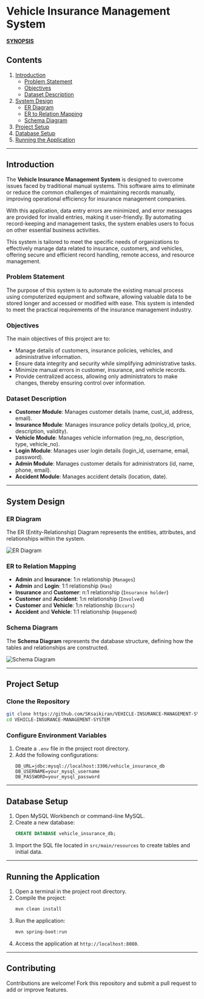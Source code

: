 # Vehicle Insurance Management System

[**SYNOPSIS**](https://github.com/SKsaikiran/VEHICLE-INSURANCE-MANAGEMENT-SYSTEM/blob/2aad7133cb5a7b3220e1ad215296059b6997b7b7/Documents/SYNOPSIS.md)

## Contents
1. [Introduction](#introduction)
   - [Problem Statement](#problem-statement)
   - [Objectives](#objectives)
   - [Dataset Description](#dataset-description)
2. [System Design](#system-design)
   - [ER Diagram](#er-diagram)
   - [ER to Relation Mapping](#er-to-relation-mapping)
   - [Schema Diagram](#schema-diagram)
3. [Project Setup](#project-setup)
4. [Database Setup](#database-setup)
5. [Running the Application](#running-the-application)
---

## Introduction

The **Vehicle Insurance Management System** is designed to overcome issues faced by traditional manual systems. This software aims to eliminate or reduce the common challenges of maintaining records manually, improving operational efficiency for insurance management companies.

With this application, data entry errors are minimized, and error messages are provided for invalid entries, making it user-friendly. By automating record-keeping and management tasks, the system enables users to focus on other essential business activities.

This system is tailored to meet the specific needs of organizations to effectively manage data related to insurance, customers, and vehicles, offering secure and efficient record handling, remote access, and resource management.

### Problem Statement

The purpose of this system is to automate the existing manual process using computerized equipment and software, allowing valuable data to be stored longer and accessed or modified with ease. This system is intended to meet the practical requirements of the insurance management industry.

### Objectives

The main objectives of this project are to:
- Manage details of customers, insurance policies, vehicles, and administrative information.
- Ensure data integrity and security while simplifying administrative tasks.
- Minimize manual errors in customer, insurance, and vehicle records.
- Provide centralized access, allowing only administrators to make changes, thereby ensuring control over information.

### Dataset Description

- **Customer Module**: Manages customer details (name, cust_id, address, email).
- **Insurance Module**: Manages insurance policy details (policy_id, price, description, validity).
- **Vehicle Module**: Manages vehicle information (reg_no, description, type, vehicle_no).
- **Login Module**: Manages user login details (login_id, username, email, password).
- **Admin Module**: Manages customer details for administrators (id, name, phone, email).
- **Accident Module**: Manages accident details (location, date).

---

## System Design

### ER Diagram

The ER (Entity-Relationship) Diagram represents the entities, attributes, and relationships within the system.

![ER Diagram](https://user-images.githubusercontent.com/89591339/205450286-969500dd-c84b-4a56-98b8-7a1dd6496da9.png)

### ER to Relation Mapping

- **Admin** and **Insurance**: 1:n relationship (`Manages`)
- **Admin** and **Login**: 1:1 relationship (`Has`)
- **Insurance** and **Customer**: n:1 relationship (`Insurance holder`)
- **Customer** and **Accident**: 1:n relationship (`Involved`)
- **Customer** and **Vehicle**: 1:n relationship (`Occurs`)
- **Accident** and **Vehicle**: 1:1 relationship (`Happened`)

### Schema Diagram

The **Schema Diagram** represents the database structure, defining how the tables and relationships are constructed.

![Schema Diagram](https://user-images.githubusercontent.com/89591339/205450353-f279516e-093a-4132-b016-f37dd8a11704.png)

---

## Project Setup

### Clone the Repository
```bash
git clone https://github.com/SKsaikiran/VEHICLE-INSURANCE-MANAGEMENT-SYSTEM.git
cd VEHICLE-INSURANCE-MANAGEMENT-SYSTEM
```

### Configure Environment Variables
1. Create a `.env` file in the project root directory.
2. Add the following configurations:
    ```plaintext
    DB_URL=jdbc:mysql://localhost:3306/vehicle_insurance_db
    DB_USERNAME=your_mysql_username
    DB_PASSWORD=your_mysql_password
    ```

---

## Database Setup

1. Open MySQL Workbench or command-line MySQL.
2. Create a new database:
   ```sql
   CREATE DATABASE vehicle_insurance_db;
   ```
3. Import the SQL file located in `src/main/resources` to create tables and initial data.

---

## Running the Application

1. Open a terminal in the project root directory.
2. Compile the project:
   ```bash
   mvn clean install
   ```
3. Run the application:
   ```bash
   mvn spring-boot:run
   ```
4. Access the application at `http://localhost:8080`.

---

## Contributing

Contributions are welcome! Fork this repository and submit a pull request to add or improve features.
